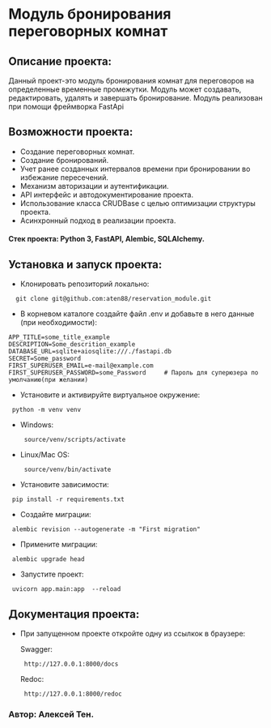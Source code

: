 # Модуль бронирования переговорных комнат
## Описание проекта:
Данный проект-это модуль бронирования комнат для переговоров на определенные временные промежутки. Модуль может создавать, редактировать, удалять и завершать бронирование. Модуль реализован при помощи фреймворка FastApi
## Возможности проекта:
- Создание переговорных комнат.
- Создание бронирований.
- Учет ранее созданных интервалов времени при бронировании во избежание пересечений.
- Механизм авторизации и аутентификации.
- API интерфейс и автодокументирование проекта.
- Использование класса CRUDBase с целью оптимизации структуры проекта.
- Асинхронный подход в реализации проекта.
#### Стек проекта: Python 3, FastAPI, Alembic, SQLAlchemy.

## Установка и запуск проекта:
 - Клонировать репозиторий локально:
 ```
   git clone git@github.com:aten88/reservation_module.git
 ```
 - В корневом каталоге создайте файл .env и добавьте в него данные (при необходимости):
 ```
APP_TITLE=some_title_example
DESCRIPTION=Some_descrition_example
DATABASE_URL=sqlite+aiosqlite:///./fastapi.db
SECRET=Some_password
FIRST_SUPERUSER_EMAIL=e-mail@example.com
FIRST_SUPERUSER_PASSWORD=some_Password     # Пароль для суперюзера по умолчанию(при желании)
 ```
 - Установите и активируйте виртуальное окружение:
 ```
  python -m venv venv
 ```
   - Windows:
      ```
       source/venv/scripts/activate
      ```  
   - Linux/Mac OS:
      ```
       source/venv/bin/activate
      ```
 - Установите зависимости:
  ```
   pip install -r requirements.txt
  ```
 - Создайте миграции:
  ```
   alembic revision --autogenerate -m "First migration"
  ``` 
 - Примените миграции:
  ```
   alembic upgrade head
  ```
 - Запустите проект:
  ```
   uvicorn app.main:app  --reload
  ```
## Документация проекта:
 - При запущенном проекте откройте одну из ссылкок в браузере:

    Swagger:
     ```
      http://127.0.0.1:8000/docs
     ```
    Redoc:
     ```
      http://127.0.0.1:8000/redoc
     ```
### Автор: Алексей Тен.
